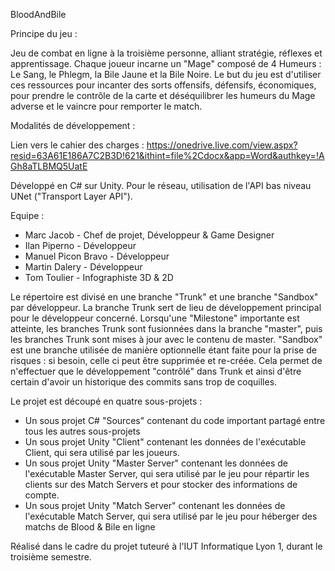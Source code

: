 BloodAndBile

Principe du jeu :

Jeu de combat en ligne à la troisième personne, alliant stratégie, réflexes et apprentissage.
Chaque joueur incarne un "Mage" composé de 4 Humeurs : Le Sang, le Phlegm, la Bile Jaune et la Bile Noire.
Le but du jeu est d'utiliser ces ressources pour incanter des sorts offensifs, défensifs, économiques, pour prendre le contrôle de la carte et déséquilibrer les humeurs du Mage adverse et le vaincre pour remporter le match.

Modalités de développement :

Lien vers le cahier des charges : https://onedrive.live.com/view.aspx?resid=63A61E186A7C2B3D!621&ithint=file%2Cdocx&app=Word&authkey=!AGh8aTLBMQ5UatE

Développé en C# sur Unity. Pour le réseau, utilisation de l'API bas niveau UNet ("Transport Layer API").

Equipe :

- Marc Jacob - Chef de projet, Développeur & Game Designer
- Ilan Piperno - Développeur
- Manuel Picon Bravo - Développeur
- Martin Dalery - Développeur
- Tom Toulier - Infographiste 3D & 2D

Le répertoire est divisé en une branche "Trunk" et une branche "Sandbox" par développeur. La branche Trunk sert de lieu de développement principal pour le développeur concerné. Lorsqu'une "Milestone" importante est atteinte, les branches Trunk sont fusionnées dans la branche "master", puis les branches Trunk sont mises à jour avec le contenu de master. "Sandbox" est une branche utilisée de manière optionnelle étant faite pour la prise de risques : si besoin, celle ci peut être supprimée et re-créée. Cela permet de n'effectuer que le développement "contrôlé" dans Trunk et ainsi d'être certain d'avoir un historique des commits sans trop de coquilles.

Le projet est découpé en quatre sous-projets :

- Un sous projet C# "Sources" contenant du code important partagé entre tous les autres sous-projets
- Un sous projet Unity "Client" contenant les données de l'exécutable Client, qui sera utilisé par les joueurs.
- Un sous projet Unity "Master Server" contenant les données de l'exécutable Master Server, qui sera utilisé par le jeu pour répartir les clients sur des Match Servers et pour stocker des informations de compte.
- Un sous projet Unity "Match Server" contenant les données de l'exécutable Match Server, qui sera utilisé par le jeu pour héberger des matchs de Blood & Bile en ligne

Réalisé dans le cadre du projet tuteuré à l'IUT Informatique Lyon 1, durant le troisième semestre.
